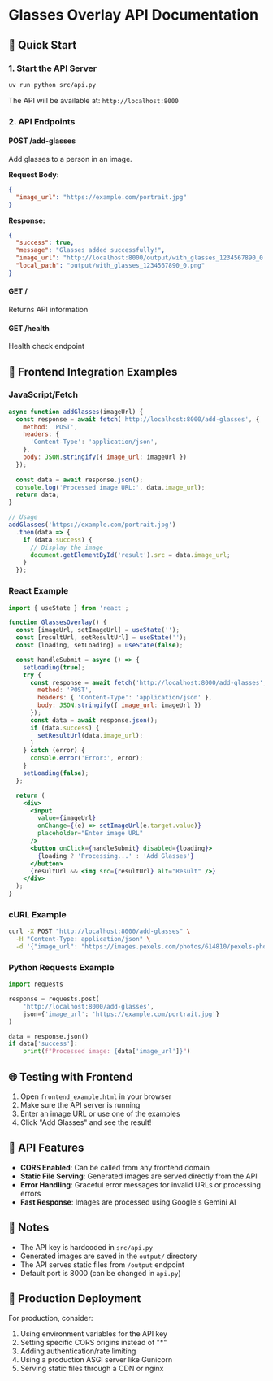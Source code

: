# Glasses Overlay API Documentation

## 🚀 Quick Start

### 1. Start the API Server
```bash
uv run python src/api.py
```

The API will be available at: `http://localhost:8000`

### 2. API Endpoints

#### **POST /add-glasses**
Add glasses to a person in an image.

**Request Body:**
```json
{
  "image_url": "https://example.com/portrait.jpg"
}
```

**Response:**
```json
{
  "success": true,
  "message": "Glasses added successfully!",
  "image_url": "http://localhost:8000/output/with_glasses_1234567890_0.png",
  "local_path": "output/with_glasses_1234567890_0.png"
}
```

#### **GET /**
Returns API information

#### **GET /health**
Health check endpoint

## 📱 Frontend Integration Examples

### JavaScript/Fetch
```javascript
async function addGlasses(imageUrl) {
  const response = await fetch('http://localhost:8000/add-glasses', {
    method: 'POST',
    headers: {
      'Content-Type': 'application/json',
    },
    body: JSON.stringify({ image_url: imageUrl })
  });
  
  const data = await response.json();
  console.log('Processed image URL:', data.image_url);
  return data;
}

// Usage
addGlasses('https://example.com/portrait.jpg')
  .then(data => {
    if (data.success) {
      // Display the image
      document.getElementById('result').src = data.image_url;
    }
  });
```

### React Example
```jsx
import { useState } from 'react';

function GlassesOverlay() {
  const [imageUrl, setImageUrl] = useState('');
  const [resultUrl, setResultUrl] = useState('');
  const [loading, setLoading] = useState(false);

  const handleSubmit = async () => {
    setLoading(true);
    try {
      const response = await fetch('http://localhost:8000/add-glasses', {
        method: 'POST',
        headers: { 'Content-Type': 'application/json' },
        body: JSON.stringify({ image_url: imageUrl })
      });
      const data = await response.json();
      if (data.success) {
        setResultUrl(data.image_url);
      }
    } catch (error) {
      console.error('Error:', error);
    }
    setLoading(false);
  };

  return (
    <div>
      <input 
        value={imageUrl} 
        onChange={(e) => setImageUrl(e.target.value)}
        placeholder="Enter image URL"
      />
      <button onClick={handleSubmit} disabled={loading}>
        {loading ? 'Processing...' : 'Add Glasses'}
      </button>
      {resultUrl && <img src={resultUrl} alt="Result" />}
    </div>
  );
}
```

### cURL Example
```bash
curl -X POST "http://localhost:8000/add-glasses" \
  -H "Content-Type: application/json" \
  -d '{"image_url": "https://images.pexels.com/photos/614810/pexels-photo-614810.jpeg"}'
```

### Python Requests Example
```python
import requests

response = requests.post(
    'http://localhost:8000/add-glasses',
    json={'image_url': 'https://example.com/portrait.jpg'}
)

data = response.json()
if data['success']:
    print(f"Processed image: {data['image_url']}")
```

## 🌐 Testing with Frontend

1. Open `frontend_example.html` in your browser
2. Make sure the API server is running
3. Enter an image URL or use one of the examples
4. Click "Add Glasses" and see the result!

## 🔧 API Features

- **CORS Enabled**: Can be called from any frontend domain
- **Static File Serving**: Generated images are served directly from the API
- **Error Handling**: Graceful error messages for invalid URLs or processing errors
- **Fast Response**: Images are processed using Google's Gemini AI

## 📝 Notes

- The API key is hardcoded in `src/api.py`
- Generated images are saved in the `output/` directory
- The API serves static files from `/output` endpoint
- Default port is 8000 (can be changed in `api.py`)

## 🚢 Production Deployment

For production, consider:
1. Using environment variables for the API key
2. Setting specific CORS origins instead of "*"
3. Adding authentication/rate limiting
4. Using a production ASGI server like Gunicorn
5. Serving static files through a CDN or nginx
